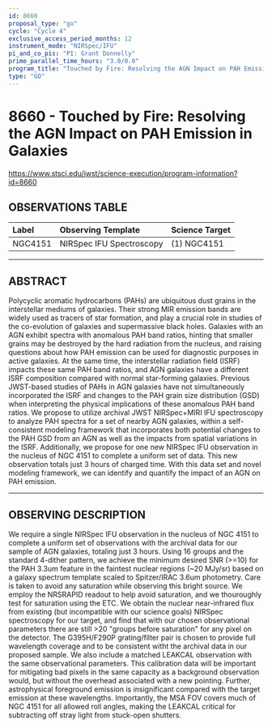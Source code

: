 ```yaml
---
id: 8660
proposal_type: "go"
cycle: "Cycle 4"
exclusive_access_period_months: 12
instrument_mode: "NIRSpec/IFU"
pi_and_co_pis: "PI: Grant Donnelly"
prime_parallel_time_hours: "3.0/0.0"
program_title: "Touched by Fire: Resolving the AGN Impact on PAH Emission in Galaxies"
type: "GO"
---
```

# 8660 - Touched by Fire: Resolving the AGN Impact on PAH Emission in Galaxies
https://www.stsci.edu/jwst/science-execution/program-information?id=8660
## OBSERVATIONS TABLE
| Label   | Observing Template       | Science Target |
| :------ | :----------------------- | :------------- |
| NGC4151 | NIRSpec IFU Spectroscopy | (1) NGC4151    |

---

## ABSTRACT

Polycyclic aromatic hydrocarbons (PAHs) are ubiquitous dust grains in the interstellar mediums of galaxies. Their strong MIR emission bands are widely used as tracers of star formation, and play a crucial role in studies of the co-evolution of galaxies and supermassive black holes. Galaxies with an AGN exhibit spectra with anomalous PAH band ratios, hinting that smaller grains may be destroyed by the hard radiation from the nucleus, and raising questions about how PAH emission can be used for diagnostic purposes in active galaxies. At the same time, the interstellar radiation field (ISRF) impacts these same PAH band ratios, and AGN galaxies have a different ISRF composition compared with normal star-forming galaxies. Previous JWST-based studies of PAHs in AGN galaxies have not simultaneously incorporated the ISRF and changes to the PAH grain size distribution (GSD) when interpreting the physical implications of these anomalous PAH band ratios. We propose to utilize archival JWST NIRSpec+MIRI IFU spectroscopy to analyze PAH spectra for a set of nearby AGN galaxies, within a self-consistent modeling framework that incorporates both potential changes to the PAH GSD from an AGN as well as the impacts from spatial variations in the ISRF. Additionally, we propose for one new NIRSpec IFU observation in the nucleus of NGC 4151 to complete a uniform set of data. This new observation totals just 3 hours of charged time. With this data set and novel modeling framework, we can identify and quantify the impact of an AGN on PAH emission.

---

## OBSERVING DESCRIPTION

We require a single NIRSpec IFU observation in the nucleus of NGC 4151 to complete a uniform set of observations with the archival data for our sample of AGN galaxies, totaling just 3 hours.
Using 16 groups and the standard 4-dither pattern, we achieve the minimum desired SNR (>=10) for the PAH 3.3um feature in the faintest nuclear regions (~20 MJy/sr) based on a galaxy spectrum template scaled to Spitzer/IRAC 3.6um photometry.
Care is taken to avoid any saturation while observing this bright source. We employ the NRSRAPID readout to help avoid saturation, and we thouroughly test for saturation using the ETC. We obtain the nuclear near-infrared flux from existing (but incompatible with our science goals) NIRSpec spectroscopy for our target, and find that with our chosen observational parameters there are still >20 "groups before saturation" for any pixel on the detector.
The G395H/F290P grating/filter pair is chosen to provide full wavelength coverage and to be consistent witht the archival data in our proposed sample.
We also include a matched LEAKCAL observation with the same observational parameters. This calibration data will be important for mitigating bad pixels in the same capacity as a background observation would, but without the overhead associated with a new pointing. Further, astrophysical foreground emission is insignificant compared with the target emission at these wavelengths. Importantly, the MSA FOV covers much of NGC 4151 for all allowed roll angles, making the LEAKCAL critical for subtracting off stray light from stuck-open shutters.